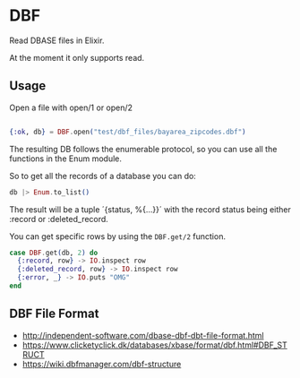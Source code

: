 # DBF

Read DBASE files in Elixir.

At the moment it only supports read.

## Usage

Open a file with open/1 or open/2 

```elixir

{:ok, db} = DBF.open("test/dbf_files/bayarea_zipcodes.dbf")
```

The resulting DB follows the enumerable protocol, so you can use all the functions in the Enum module.

So to get all the records of a database you can do:

```elixir
db |> Enum.to_list()
```

The result will be a tuple ´{status, %{...}}´ with the record status being either :record or :deleted_record.

You can get specific rows by using the `DBF.get/2` function.

```elixir
case DBF.get(db, 2) do
  {:record, row} -> IO.inspect row
  {:deleted_record, row} -> IO.inspect row
  {:error, _} -> IO.puts "OMG"
end
```

## DBF File Format

 * http://independent-software.com/dbase-dbf-dbt-file-format.html
 * https://www.clicketyclick.dk/databases/xbase/format/dbf.html#DBF_STRUCT
 * https://wiki.dbfmanager.com/dbf-structure 

